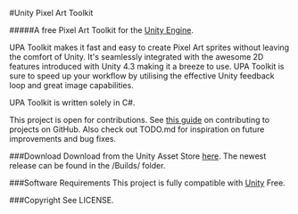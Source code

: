 #Unity Pixel Art Toolkit

#####A free Pixel Art Toolkit for the [Unity Engine](http://unity3d.com).

UPA Toolkit makes it fast and easy to create Pixel Art sprites without leaving the comfort of Unity. It's seamlessly integrated with the awesome 2D features introduced with Unity 4.3 making it a breeze to use. UPA Toolkit is sure to speed up your workflow by utilising the effective Unity feedback loop and great image capabilities.

UPA Toolkit is written solely in C#.

This project is open for contributions. See [this guide](https://guides.github.com/activities/contributing-to-open-source/) on contributing to projects on GitHub. Also check out TODO.md for inspiration on future improvements and bug fixes.

###Download
Download from the Unity Asset Store [here](http://u3d.as/aZ3).
The newest release can be found in the /Builds/ folder.

###Software Requirements
This project is fully compatible with [Unity](http://unity3d.com) Free.

###Copyright
See LICENSE.
